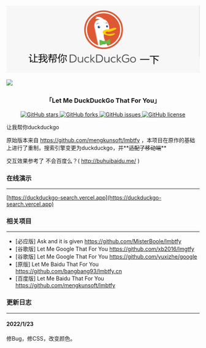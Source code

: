 <p align="center">
<a href="http://tool.mkblog.cn/lmbtfy/" target="_blank">
<img src="https://raw.githubusercontent.com/2096779623/lmbtfy/master/imga.png" alt="让我帮你DuckDuckGo">
</a>
</p>

![](https://socialify.git.ci/2096779623/lmbtfy/image?description=1&forks=1&issues=1&language=1&logo=https%3A%2F%2Fgithub.2096779623.workers.dev%2F2096779623%2Flmbtfy%2Fraw%2Fmaster%2Fimg%2Fduckduckgo_logo.svg&name=1&owner=1&pattern=Circuit%20Board&pulls=1&stargazers=1&theme=Light)


<h3 align="center"> 「Let Me DuckDuckGo That For You」</h3>

<p align="center">
<a href="https://github.com/2096779623/lmbtfy/stargazers" target="_blank">
<img src="https://img.shields.io/github/stars/2096779623/lmbtfy.svg?style=flat-square" alt="GitHub stars">
</a> 
<a href="https://github.com/2096779623/lmbtfy/network" target="_blank">
<img src="https://img.shields.io/github/forks/2096779623/lmbtfy.svg?style=flat-square" alt="GitHub forks">
</a> 
<a href="https://github.com/mengkunsoft/2096779623/issues" target="_blank">
<img src="https://img.shields.io/github/issues/2096779623/lmbtfy.svg?style=flat-square" alt="GitHub issues">
</a> 
<a href="https://github.com/2096779623/lmbtfy/blob/master/LICENSE" target="_blank">
<img src="https://img.shields.io/github/license/2096779623/lmbtfy.svg?style=flat-square" alt="GitHub license">
</a>
</p>

让我帮你duckduckgo

原始版本来自 https://github.com/mengkunsoft/lmbtfy ，本项目在原作的基础上进行了重制，搜索引擎变更为duckduckgo，并**~~适配了移动端~~**

交互效果参考了 不会百度么？( http://buhuibaidu.me/ )

### 在线演示
-----

[https://duckduckgo-search.vercel.app](https://duckduckgo-search.vercel.app)





### 相关项目
-----

- [必应版] Ask and it is given https://github.com/MisterBoole/lmbtfy
- [谷歌版] Let Me Google That For You https://github.com/xb2016/lmgtfy
- [谷歌版] Let Me Google That For You https://github.com/yuxizhe/google
- [原版] Let Me Baidu That For You https://github.com/bangbang93/lmbtfy.cn
- [百度版] Let Me Baidu That For You https://github.com/mengkunsoft/lmbtfy

### 更新日志
-----
#### 2022/1/23

修Bug，修CSS，改变颜色。
